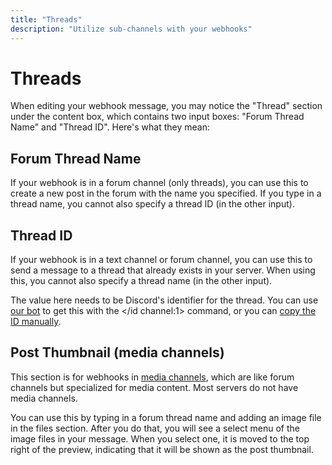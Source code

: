 ```yaml
---
title: "Threads"
description: "Utilize sub-channels with your webhooks"
---
```


# Threads

When editing your webhook message, you may notice the "Thread" section under the content box, which contains two input boxes: "Forum Thread Name" and "Thread ID". Here's what they mean:

## Forum Thread Name

If your webhook is in a forum channel (only threads), you can use this to create a new post in the forum with the name you specified. If you type in a thread name, you cannot also specify a thread ID (in the other input).

## Thread ID

If your webhook is in a text channel or forum channel, you can use this to send a message to a thread that already exists in your server. When using this, you cannot also specify a thread name (in the other input).

The value here needs to be Discord's identifier for the thread. You can use [our bot](discohook://bot) to get this with the </id channel:1> command, or you can [copy the ID manually](https://support.discord.com/hc/en-us/articles/206346498).

## Post Thumbnail (media channels)

This section is for webhooks in [media channels](https://creator-support.discord.com/hc/en-us/articles/14346342766743), which are like forum channels but specialized for media content. Most servers do not have media channels.

You can use this by typing in a forum thread name and adding an image file in the files section. After you do that, you will see a select menu of the image files in your message. When you select one, it is moved to the top right of the preview, indicating that it will be shown as the post thumbnail.
